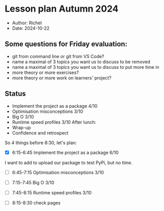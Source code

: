 # Lesson plan Autumn 2024

- Author: Richel
- Date: 2024-10-22

## Some questions for Friday evaluation:

- git from command line or git from VS Code?
- name a maximal of 3 topics you want us to discuss to be removed
- name a maximal of 3 topics you want us to discuss to put more time in
- more theory or more exercises?
- more theory or more work on learners' project?

## Status

- Implement the project as a package 4/10
- Optimisation misconceptions 3/10
- Big O 3/10
- Runtime speed profiles 3/10
After lunch:
- Wrap-up
- Confidence and retrospect

So 4 things before 8:30, let's plan:

- [x] 6:15-6:45 Implement the project as a package 6/10

I want to add to upload our package to test PyPi, but no time.

- [ ] 6:45-7:15 Optimisation misconceptions 3/10
- [ ] 7:15-7:45 Big O 3/10
- [ ] 7:45-8:15 Runtime speed profiles 3/10
- [ ] 8:15-8:30 check pages



